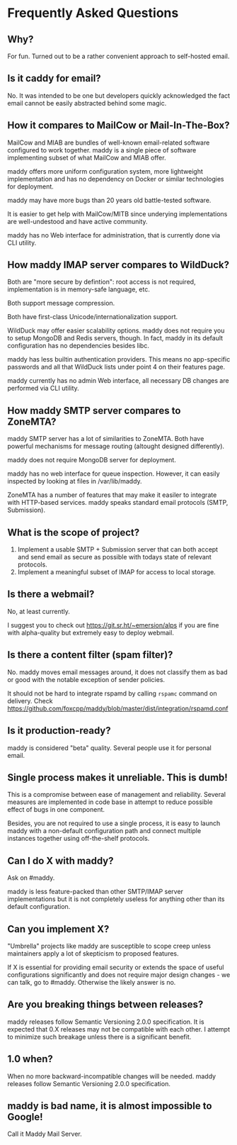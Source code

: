 # Frequently Asked Questions

## Why?

For fun. Turned out to be a rather convenient approach to
self-hosted email.

## Is it caddy for email?

No. It was intended to be one but developers quickly acknowledged
the fact email cannot be easily abstracted behind some magic.

## How it compares to MailCow or Mail-In-The-Box?

MailCow and MIAB are bundles of well-known email-related software configured to
work together. maddy is a single piece of software implementing subset of what
MailCow and MIAB offer.

maddy offers more uniform configuration system, more lightweight implementation
and has no dependency on Docker or similar technologies for deployment.

maddy may have more bugs than 20 years old battle-tested software.

It is easier to get help with MailCow/MITB since underying implementations
are well-undestood and have active community.

maddy has no Web interface for administration, that is currently done via CLI
utility.

## How maddy IMAP server compares to WildDuck?

Both are "more secure by defintion": root access is not required,
implementation is in memory-safe language, etc.

Both support message compression.

Both have first-class Unicode/internationalization support.

WildDuck may offer easier scalability options. maddy does not require you to
setup MongoDB and Redis servers, though. In fact, maddy in its default
configuration has no dependencies besides libc.

maddy has less builtin authentication providers. This means no
app-specific passwords and all that WildDuck lists under point 4 on their
features page.

maddy currently has no admin Web interface, all necessary DB changes are
performed via CLI utility.

## How maddy SMTP server compares to ZoneMTA?

maddy SMTP server has a lot of similarities to ZoneMTA.
Both have powerful mechanisms for message routing (altought designed
differently).

maddy does not require MongoDB server for deployment.

maddy has no web interface for queue inspection. However, it can
easily inspected by looking at files in /var/lib/maddy.

ZoneMTA has a number of features that may make it easiler to integrate
with HTTP-based services. maddy speaks standard email protocols (SMTP,
Submission).

## What is the scope of project?

1. Implement a usable SMTP + Submission server that can both accept
  and send email as secure as possible with todays state of
  relevant protocols.
2. Implement a meaningful subset of IMAP for access to local storage.

## Is there a webmail?

No, at least currently.

I suggest you to check out https://git.sr.ht/~emersion/alps if you
are fine with alpha-quality but extremely easy to deploy webmail.

## Is there a content filter (spam filter)?

No. maddy moves email messages around, it does not classify
them as bad or good with the notable exception of sender policies.

It should not be hard to integrate rspamd by calling `rspamc` command
on delivery. Check
https://github.com/foxcpp/maddy/blob/master/dist/integration/rspamd.conf

## Is it production-ready?

maddy is considered "beta" quality. Several people use it for personal email.

## Single process makes it unreliable. This is dumb!

This is a compromise between ease of management and reliability. Several
measures are implemented in code base in attempt to reduce possible effect
of bugs in one component.

Besides, you are not required to use a single process, it is easy to launch
maddy with a non-default configuration path and connect multiple instances
together using off-the-shelf protocols.

## Can I do X with maddy?

Ask on #maddy.

maddy is less feature-packed than other SMTP/IMAP server
implementations but it is not completely useless for anything other than
its default configuration.

## Can you implement X?

"Umbrella" projects like maddy are susceptible to scope
creep unless maintainers apply a lot of skepticism to proposed
features.

If X is essential for providing email security or extends the space of useful
configurations significantly and does not require major design changes -
we can talk, go to #maddy. Otherwise the likely answer is no.

## Are you breaking things between releases?

maddy releases follow Semantic Versioning 2.0.0 specification.
It is expected that 0.X releases may not be compatible with each
other. I attempt to minimize such breakage unless there is a significant
benefit.

## 1.0 when?

When no more backward-incompatible changes will be needed. maddy releases follow
Semantic Versioning 2.0.0 specification.

## maddy is bad name, it is almost impossible to Google!

Call it Maddy Mail Server.
